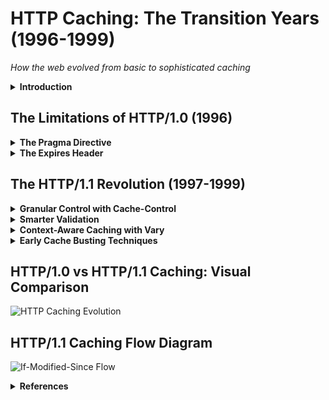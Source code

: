 # HTTP Caching: The Transition Years (1996-1999)

*How the web evolved from basic to sophisticated caching*

<details>
<summary><strong> Introduction</strong></summary>

Effective caching is fundamental to web performance. This presentation explores the critical transition period (1996-1999) when HTTP caching evolved from primitive mechanisms to the sophisticated system we rely on today.

</details>

## The Limitations of HTTP/1.0 (1996)

<details>
<summary><strong> The Pragma Directive</strong></summary>

When the web was young, developers had just one tool to prevent caching:

```http
Pragma: no-cache
```

This was a blunt instrument - like using a sledgehammer when you needed a scalpel. It completely blocked caching, which was problematic because:

- **Technical Limitations**:
  - Static assets (CSS, images) couldn't be cached at all
  - Every request required a full server roundtrip
  - No distinction between public/private content
</details>

<details>
<summary><strong> The Expires Header</strong></summary>

The first attempt at time-based caching looked like this:

```http
Expires: Wed, 21 Oct 2025 07:28:00 GMT
```

While revolutionary at the time, it had critical flaws:

- **Synchronization Challenges**:
  - **Clock synchronization issues**: If server and client clocks differed, caching broke
  - **Inflexible timestamps**: Needed manual updates for content changes
- **Implementation Problems**:
  - **Parser bugs**: Early browsers often misinterpreted the date format
</details>

## The HTTP/1.1 Revolution (1997-1999)

<details>
<summary><strong> Granular Control with Cache-Control</strong></summary>

HTTP/1.1 introduced precise caching directives:

```http
Cache-Control: max-age=3600, must-revalidate
Cache-Control: public, no-cache, private, no-store
```

Key improvements:

- **Timing Enhancements**:
  - **Relative timing**: `max-age` used seconds instead of fixed timestamps
- **Caching Sophistication**:
  - **Context-aware caching**: `public` vs `private` for shared/user-specific content
- **Validation Flexibility**:
  - **Flexible validation**: `must-revalidate` allowed conditional refreshes
</details>

<details>
<summary><strong> Smarter Validation</strong></summary>

### Last-Modified/If-Modified-Since

```http
Last-Modified: Tue, 22 Feb 2022 22:00:00 GMT
```

**How it worked**:

![If-Modified-Since Flow](data/caching/assets/if-modified-since.webp)

### ETag/If-None-Match (More Reliable)

```http
ETag: "33a64df5"  # File hash or version ID
```

![ETag Flow](data/caching/assets/http-etag.png)

**Advantages over Last-Modified**:

- **System Compatibility**: Works with distributed systems
- **Update Handling**: Handles rapid sequential updates
- **Accuracy Improvements**: More accurate than timestamp comparison
</details>

<details>
<summary><strong> Context-Aware Caching with Vary</strong></summary>

```http
Vary: Accept-Language
```

Allowed serving different content from the same URL based on:

- **Contextual Variations**:
  - Language preferences (`Accept-Language`)
  - Compression support (`Accept-Encoding`)
  - Device capabilities (`User-Agent`)
</details>

<details>
<summary><strong> Early Cache Busting Techniques</strong></summary>

Before modern build tools, developers manually changed filenames:

```diff
- logo.gif
+ logo_v2.gif
```

Or used query strings:

```html
<script src="app.js?v=2"></script>
```

**Problems encountered**:

- **Caching Limitations**: Proxy caches often ignored query strings
- **Development Challenges**: 
  - Manual version tracking was error-prone
  - No standardization across projects
</details>

## HTTP/1.0 vs HTTP/1.1 Caching: Visual Comparison

![HTTP Caching Evolution](data/caching/assets/mermaid.png)

## HTTP/1.1 Caching Flow Diagram

![If-Modified-Since Flow](data/caching/assets/cache_chart.png)

<details>
<summary><strong> References</strong></summary>

- [HTTP/1.1 Caching (RFC 9111)](https://datatracker.ietf.org/doc/html/rfc9111)
- [MDN HTTP Caching](https://developer.mozilla.org/en-US/docs/Web/HTTP/Guides/Caching)
</details>